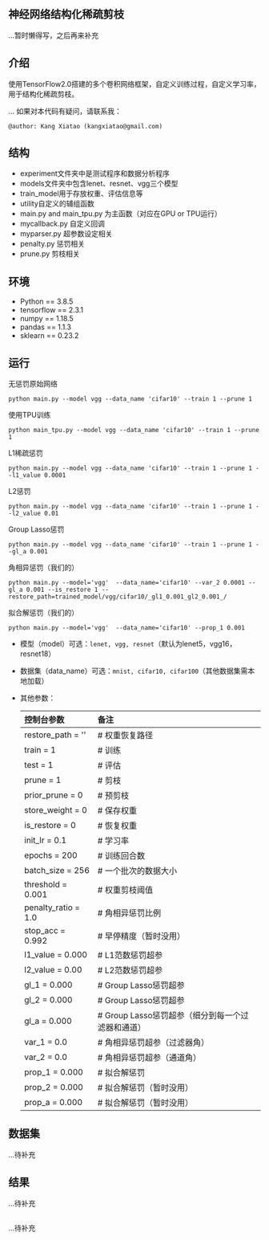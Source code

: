 ## 神经网络结构化稀疏剪枝

...暂时懒得写，之后再来补充

## 介绍

使用TensorFlow2.0搭建的多个卷积网络框架，自定义训练过程，自定义学习率，用于结构化稀疏剪枝。

...
如果对本代码有疑问，请联系我：
```
@author: Kang Xiatao (kangxiatao@gmail.com)
```

## 结构
 - experiment文件夹中是测试程序和数据分析程序
 - models文件夹中包含lenet、resnet、vgg三个模型
 - train_model用于存放权重、评估信息等
 - utility自定义的辅组函数
 - main.py and main_tpu.py 为主函数（对应在GPU or TPU运行）
 - mycallback.py 自定义回调
 - myparser.py 超参数设定相关
 - penalty.py 惩罚相关
 - prune.py 剪枝相关

## 环境

* Python == 3.8.5
* tensorflow == 2.3.1
* numpy == 1.18.5
* pandas == 1.1.3
* sklearn == 0.23.2

## 运行

无惩罚原始网络
```
python main.py --model vgg --data_name 'cifar10' --train 1 --prune 1
```
使用TPU训练
```
python main_tpu.py --model vgg --data_name 'cifar10' --train 1 --prune 1
```
L1稀疏惩罚
```
python main.py --model vgg --data_name 'cifar10' --train 1 --prune 1 --l1_value 0.0001
```
L2惩罚
```
python main.py --model vgg --data_name 'cifar10' --train 1 --prune 1 --l2_value 0.01
```
Group Lasso惩罚
```
python main.py --model vgg --data_name 'cifar10' --train 1 --prune 1 --gl_a 0.001
```
角相异惩罚（我们的）
```
python main.py --model='vgg'  --data_name='cifar10' --var_2 0.0001 --gl_a 0.001 --is_restore 1 --restore_path=trained_model/vgg/cifar10/_gl1_0.001_gl2_0.001_/
```
拟合解惩罚（我们的）
```
python main.py --model='vgg'  --data_name='cifar10' --prop_1 0.001
```

- 模型（model）可选：```lenet, vgg, resnet```（默认为lenet5，vgg16，resnet18）

- 数据集（data_name）可选：```mnist, cifar10, cifar100```（其他数据集需本地加载）

- 其他参数：

    | 控制台参数 | 备注 |
    | :---- | :---- |
    | restore_path = '' | # 权重恢复路径 |
    | train = 1 | # 训练 |
    | test = 1 | # 评估 |
    | prune = 1 | # 剪枝 |
    | prior_prune = 0 | # 预剪枝 |
    | store_weight = 0 | # 保存权重 |
    | is_restore = 0 | # 恢复权重 |
    | init_lr = 0.1 | # 学习率 |
    | epochs = 200 | # 训练回合数 |
    | batch_size = 256 | # 一个批次的数据大小 |
    | threshold = 0.001 | # 权重剪枝阈值 |
    | penalty_ratio = 1.0 | # 角相异惩罚比例 |
    | stop_acc = 0.992 | # 早停精度（暂时没用）  |
    | l1_value = 0.000 | # L1范数惩罚超参 |
    | l2_value = 0.00 | # L2范数惩罚超参 |
    | gl_1 = 0.000 | # Group Lasso惩罚超参 |
    | gl_2 = 0.000 | # Group Lasso惩罚超参 |
    | gl_a = 0.000 | # Group Lasso惩罚超参（细分到每一个过滤器和通道） |
    | var_1 = 0.0 | # 角相异惩罚超参（过滤器角） |
    | var_2 = 0.0 | # 角相异惩罚超参（通道角） |
    | prop_1 = 0.000 | # 拟合解惩罚 |
    | prop_2 = 0.000 | # 拟合解惩罚（暂时没用） |
    | prop_a = 0.000 | # 拟合解惩罚（暂时没用） |

## 数据集
...待补充

## 结果
...待补充

## 
...待补充

